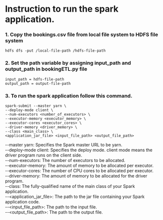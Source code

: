 
# Instruction to run the spark application.

### 1. Copy the bookings.csv file from local file system to HDFS file system

```
hdfs dfs -put /local-file-path /hdfs-file-path
```

### 2. Set the path variable by assigning input_path and output_path in bookingETL.py file

```
input_path = hdfs-file-path
output_path = output-file-path
```
### 3. To run the spark application follow this command.

```
spark-submit --master yarn \
--deploy-mode client \
--num-executors <number_of_executors> \
--executor-memory <executor_memory> \
--executor-cores <executor_cores> \
--driver-memory <driver_memory> \
--class <main_class> \
<application_jar_file> <input_file_path> <output_file_path>
```



--master yarn: Specifies the Spark master URL to be yarn.\
--deploy-mode client: Specifies the deploy mode. client mode means the driver program runs on the client side.\
--num-executors: The number of executors to be allocated.\
--executor-memory: The amount of memory to be allocated per executor.\
--executor-cores: The number of CPU cores to be allocated per executor.\
--driver-memory: The amount of memory to be allocated for the driver program.\
--class: The fully-qualified name of the main class of your Spark application.\
--<application_jar_file>: The path to the jar file containing your Spark application code.\
--<input_file_path>: The path to the input file.\
--<output_file_path>: The path to the output file.

